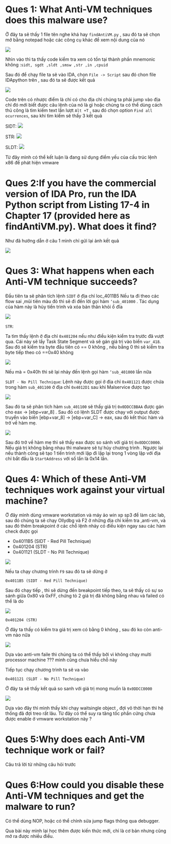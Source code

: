 # Ques 1: What Anti-VM techniques does this malware use?
Ở đây ta sẽ thấy 1 file tên nghe khá hay `findAntiVM.py` , sau đó ta sẽ chọn mở bằng notepad hoặc các công cụ khác để xem nội dung của nó 

![](images/2025-10-16-09-49-20.png)

Nhìn vào thì ta thấy code kiểm tra xem có tồn tại thành phần mnemonic không :`sidt, sgdt ,sldt ,smsw ,str ,in ,cpuid`

Sau đó để chạy file ta sẽ vào IDA, chọn `File -> Script` sau đó chon file IDApython trên , sau đó ta sẽ được kết quả 

![](images/2025-10-16-10-00-20.png)

Code trên có nhược điểm là chỉ có cho địa chỉ chúng ta phải jump vào địa chỉ đó mới biết được câu lệnh của nó là gì  hoặc chúng ta có thể dùng cách thủ công là tìm kiếm text lần lượt `Alt +T` , sau đó chọn option `Find all ocurrences`, sau khi tìm kiếm sẽ thấy 3 kết quả 

SIDT:
![](images/2025-10-16-10-07-00.png)

STR:
![](images/2025-10-16-10-07-14.png)

SLDT:
![](images/2025-10-16-10-07-30.png)

Từ đây mình có thể kết luận là đang sử dụng điểm yếu của cấu trúc lệnh x86 để phát hiện vmware

# Ques 2:If you have the commercial version of IDA Pro, run the IDA Python script from Listing 17-4 in Chapter 17 (provided here as findAntiVM.py). What does it find?
Như đã hướng dẫn ở câu 1 mình chỉ gửi lại ảnh kết quả

![](images/2025-10-16-10-15-50.png)

# Ques 3: What happens when each Anti-VM technique succeeds?
Đầu tiên ta sẽ phân tích lệnh `SIDT` ở địa chỉ loc_4011B5
Nếu ta đi theo các flow sai ,mũi tiên màu đỏ thì sẽ đi đến lời gọi hàm `‘sub_401000` . Tác dụng của hàm này là hủy tiến trình và xóa bản thân khỏi ổ đĩa 

![](images/2025-10-16-10-32-46.png)

`STR`: 

Ta tìm thấy lệnh ở địa chỉ `0x401204` nếu như điều kiện kiểm tra trước đã vượt qua. Cái này sẽ lấy Task State Segment và sẽ gán giá trị vào biến `var_418`. Sau đó sẽ kiểm tra byte đầu tiên có == 0 không , nếu bằng 0 thì sẽ kiểm tra byte tiếp theo có ==0x40 không 

![](images/2025-10-16-10-41-06.png)

Nếu mà = 0x40h thì sẽ lại nhảy đến lệnh gọi hàm `‘sub_401000` lần nữa

`SLDT - No Pill Technique`:
Lệnh này được gọi ở địa chỉ `0x401121` được chứa trong hàm `sub_401100` ở địa chỉ `0x4012D1` sau khi Malservice được tạo

![](images/2025-10-16-10-58-41.png)

Sau đó ta sẽ phân tích hàm `sub_401100` sẽ thấy giá trị `0x0DDCCBBAA` được gán cho eax -> [ebp+var_8] . Sau đó có lệnh SLDT được chạy với output được truyển vào biến [ebp+var_8] -> [ebp+var_C] -> eax, sau đó kết thúc hàm và trở về hàm mẹ.

![](images/2025-10-16-11-02-24.png)

Sau đó trở về hàm mẹ thì sẽ thấy eax được so sánh với giá trị `0x0DDCC0000`. Nếu giá trị không bằng nhau thì malware sẽ tự hủy chương trình . Ngược lại nếu thành công sẽ tạo 1 tiến trình mới lặp đi lặp lại trong 1 vòng lặp với địa chỉ bắt đầu là `StartAddress` với số lần là 0x14 lần.

# Ques 4: Which of these Anti-VM techniques work against your virtual machine?
Ở đây mình dùng vmware workstation và máy ảo win xp sp3 để làm các lab, sau đó chúng ta sẽ chạy Ollydbg và F2 ở những địa chỉ kiểm tra ,anti-vm,  và sau đó thêm breakpoint ở các chỗ lệnh nhảy có điều kiện ngay sau các hàm check được gọi
- 0x4011B5 (SIDT - Red Pill Technique)
- 0x401204 (STR)
- 0x401121 (SLDT - No Pill Technique)

![](images/2025-10-16-11-20-03.png)

Nếu ta chạy chương trình `F9` sau đó ta sẽ dừng ở 

`0x4011B5 (SIDT - Red Pill Technique)`

Sau đó chạy tiếp , thì sẽ dừng đến breakpoint tiếp theo, ta sẽ thấy có sự so sánh giữa 0x80 và 0xFF, chứng tỏ 2 giá trị đã không bằng nhau và failed có thể là do 

![](images/2025-10-16-11-23-33.png)

`0x401204 (STR)`

Ở đây ta thấy có kiểm tra giá trị xem có bằng 0 không , sau đó ko còn anti-vm nào nữa

![](images/2025-10-16-11-48-20.png)

Dựa vào anti-vm faile thì chúng ta có thể thấy bởi vì không chạy multi processor machine ??? mình cũng chưa hiểu chỗ này

Tiếp tục chạy chương trình ta sẽ va vào

`0x401121 (SLDT - No Pill Technique)`

Ở đây ta sẽ thấy kết quả so sanh với giá trị mong muốn là  `0x0DDCC0000` 

![](images/2025-10-16-11-55-07.png)

Dựa vào đây thì mình thấy khi chạy waitsingle object , đợi vô thời hạn thì hệ thống đã đợi treo rất lâu. Từ đây có thể suy ra tăng tốc phần cứng chưa được enable ở vmware workstation này ?

# Ques 5:Why does each Anti-VM technique work or fail?
Câu trả lời từ những câu hỏi trước

# Ques 6:How could you disable these Anti-VM techniques and get the malware to run? 
Có thể dùng NOP, hoặc có thể chỉnh sửa jump flags thông qua debugger.

Qua bài này mình lại học thêm được kiến thức mới, chỉ là cơ bản nhưng cũng mở ra được nhiều điều.